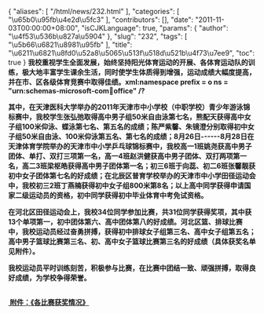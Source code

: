 {
    "aliases": [
        "/html/news/232.html"
    ],
    "categories": [
        "\u65b0\u95fb\u4e2d\u5fc3"
    ],
    "contributors": [],
    "date": "2011-11-03T00:00:00+08:00",
    "isCJKLanguage": true,
    "params": {
        "author": "\u4f53\u536b\u827a\u5904"
    },
    "slug": "232",
    "tags": [
        "\u5b66\u6821\u8981\u95fb"
    ],
    "title": "\u6211\u6821\u8fd0\u52a8\u5065\u513f\u518d\u521b\u4f73\u7ee9",
    "toc": true
}
 **我校重视学生全面发展，始终坚持阳光体育运动的开展、各体育运动队的训练，极大地丰富学生课余生活，同时使学生体质得到增强，运动成绩大幅度提高，并在市、区各级体育竞赛中取得佳绩。xml:namespace prefix = o ns = "urn:schemas-microsoft-com:office:office" /?**

**其中，在天津医科大学举办的2011年天津市中小学校（中职学校）青少年游泳锦标赛中，我校学生张弘弛取得高中男子组50米自由泳第七名，熊配天获得高中女子组100米仰泳、蝶泳第七名、第五名的成绩；陈严紫馨、朱镜澄分别取得初中女子组50米自由泳、100米仰泳第五名、第七名的成绩；8月26日------8月28日在天津体育学院举办的天津市中小学乒乓球锦标赛中，我校高一1班姚尧获高中男子团体、单打、双打三项第一名，高一4班赵洪健获高中男子团体、双打两项第一名，高二3班梁枢皓获得高中男子团体第一名；初三6班于向蕊、初二6班张馨靓获初中女子团体第七名的好成绩；在北辰区普育学校举办的天津市中小学田径运动会中，我校初三2班丁燕楠获得初中女子组800米第8名；以上高中同学获得申请国家二级运动员的资格，初中同学获得初中毕业体育中考免试资格。**

**在河北区田径运动会上，我校34位同学参加比赛，共31位同学获得奖项，其中获13个单项第一，初中团体第六、高中团体第八的好成绩。河北区篮、排球比赛中，我校运动员经过奋勇拼搏，获得初中排球女子组第三名、高中女子组第五名；高中男子篮球比赛第三名、初、高中女子篮球比赛第三名的好成绩（具体获奖名单见附件）。**

**我校运动员平时训练刻苦，积极参与比赛，在比赛中团结一致、顽强拼搏，取得良好成绩，为学校争得荣誉。**

**[<img
    src="https://cdn.tfls.online/mirror/full/f0eba9ffb26316ca8807c234ce38c861956443b4.jpg"
    style="display:block;margin-left:auto;margin-right:auto;"
    decoding="async"
    fetchpriority="auto"
    loading="lazy"
    height="16"
    width="16"
/> 附件：《各比赛获奖情况》](http://www.tfls.cn/UploadFile/load/20111115112052_5941.doc "点击下载")**

